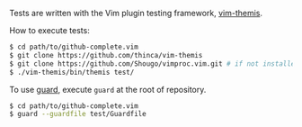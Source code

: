 Tests are written with the Vim plugin testing framework, [vim-themis](https://github.com/thinca/vim-themis).

How to execute tests:

```sh
$ cd path/to/github-complete.vim
$ git clone https://github.com/thinca/vim-themis
$ git clone https://github.com/Shougo/vimproc.vim.git # if not installed yet
$ ./vim-themis/bin/themis test/
```

To use [guard](https://github.com/guard/guard), execute `guard` at the root of repository.

```sh
$ cd path/to/github-complete.vim
$ guard --guardfile test/Guardfile
```
